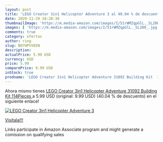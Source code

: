 ```yaml
---
layout: post
title: 'LEGO Creator 3in1 Helicopter Adventure 3 al 40.04 % de descuento'
date: 2020-11-29 18:28:38
thumbnailImage: 'https://m.media-amazon.com/images/I/51rWMZqpGlL._SL200_.jpg'
images: [ 'https://m.media-amazon.com/images/I/51rWMZqpGlL._SL200_.jpg' ]
comments: true
category: ofertas
author: ring
slug: B07HPVV85N
description:
actualPrice: 5.99 USD
currency: USD
price: 5.99
comparePrice: 9.99 USD
inStock: true
prodname: 'LEGO Creator 3in1 Helicopter Adventure 31092 Building Kit  114Pieces '
---
```


Ahora mismo tienes [LEGO Creator 3in1 Helicopter Adventure 31092 Building Kit  114Pieces ](https://www.amazon.com/dp/B07HPVV85N/?tag=tolees-20) a 5.99 USD (original: 9.99 USD) (40.04 %  de descuento) en el siguiente enlace!

[![LEGO Creator 3in1 Helicopter Adventure 3](https://m.media-amazon.com/images/I/51rWMZqpGlL._SL200_.jpg)](https://www.amazon.com/dp/B07HPVV85N/?tag=tolees-20)

[Visítala!!!](https://www.amazon.com/dp/B07HPVV85N/?tag=tolees-20)

Links participate in Amazon Associate program and might generate a comission on qualifying sales
